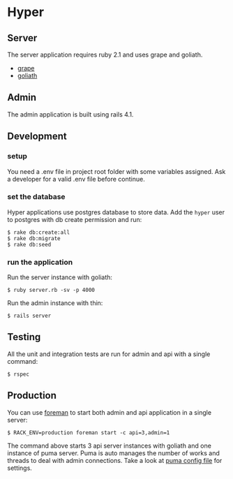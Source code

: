 Hyper
=========

Server
---------

The server application requires ruby 2.1 and uses grape and goliath.

* [grape](https://github.com/intridea/grape)
* [goliath](https://github.com/postrank-labs/goliath)

Admin
---------

The admin application is built using rails 4.1.

Development
------------

### setup

You need a .env file in project root folder with some variables assigned. Ask a developer for a valid .env file before continue.

### set the database

Hyper applications use postgres database to store data. Add the `hyper` user to postgres with db create permission and run:

    $ rake db:create:all
    $ rake db:migrate
    $ rake db:seed
    

### run the application

Run the server instance with goliath:

    $ ruby server.rb -sv -p 4000

Run the admin instance with thin:

    $ rails server
    
Testing
--------

All the unit and integration tests are run for admin and api with a single command:

    $ rspec


Production
-----------

You can use [foreman](http://blog.daviddollar.org/2011/05/06/introducing-foreman.html) to start both admin and api application in a single server:

    $ RACK_ENV=production foreman start -c api=3,admin=1
    
The command above starts 3 api server instances with goliath and one instance of puma server. Puma is auto manages the number of works and threads to deal with admin connections. Take a look at [puma config file](config/puma.rb) for settings.